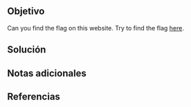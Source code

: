 ## Objetivo
Can you find the flag on this website. Try to find the flag [here](http://saturn.picoctf.net:52121/).
## Solución

## Notas adicionales

## Referencias